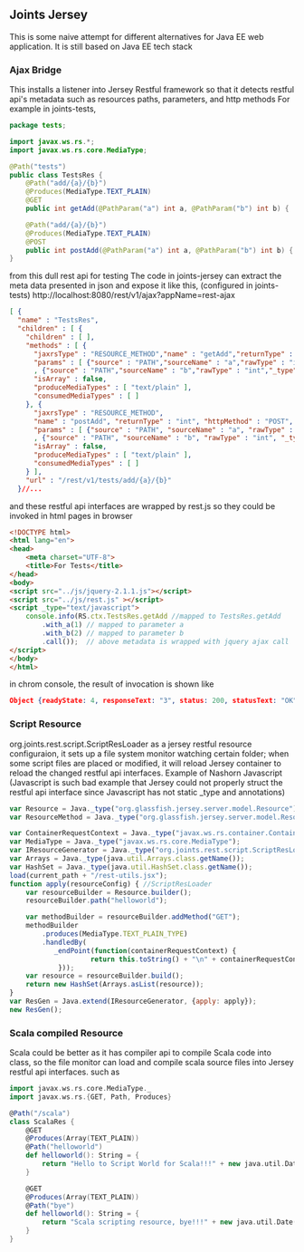 
## Joints Jersey
This is some naive attempt for different alternatives for Java EE web application.
It is still based on Java EE tech stack
### Ajax Bridge 
This installs a listener into Jersey Restful framework so that it detects restful api's metadata
such as resources paths, parameters, and http methods
For example in joints-tests, 
```java
package tests;

import javax.ws.rs.*;
import javax.ws.rs.core.MediaType;

@Path("tests")
public class TestsRes {
    @Path("add/{a}/{b}")
    @Produces(MediaType.TEXT_PLAIN)
    @GET
    public int getAdd(@PathParam("a") int a, @PathParam("b") int b) {  return a + b;  }

    @Path("add/{a}/{b}")
    @Produces(MediaType.TEXT_PLAIN)
    @POST
    public int postAdd(@PathParam("a") int a, @PathParam("b") int b) { return a + b; }//....
}
```
from this dull rest api for testing
The code in joints-jersey can extract the meta data presented in json and expose it like this, (configured in joints-tests)
http://localhost:8080/rest/v1/ajax?appName=rest-ajax
```json
[ {
  "name" : "TestsRes",
  "children" : [ {
    "children" : [ ],
    "methods" : [ {
      "jaxrsType" : "RESOURCE_METHOD","name" : "getAdd","returnType" : "int", "httpMethod" : "GET",
      "params" : [ {"source" : "PATH","sourceName" : "a","rawType" : "int","_type" : "int" }
      , {"source" : "PATH","sourceName" : "b","rawType" : "int","_type" : "int"} ],
      "isArray" : false,
      "produceMediaTypes" : [ "text/plain" ],
      "consumedMediaTypes" : [ ]
    }, {
      "jaxrsType" : "RESOURCE_METHOD",
      "name" : "postAdd", "returnType" : "int", "httpMethod" : "POST",
      "params" : [ {"source" : "PATH", "sourceName" : "a", "rawType" : "int", "_type" : "int"}
      , {"source" : "PATH", "sourceName" : "b", "rawType" : "int", "_type" : "int"} ],
      "isArray" : false,
      "produceMediaTypes" : [ "text/plain" ],
      "consumedMediaTypes" : [ ]
    } ],
    "url" : "/rest/v1/tests/add/{a}/{b}"
  }//...
```
and these restful api interfaces are wrapped by rest.js so they could be invoked in html pages in browser
```html
<!DOCTYPE html>
<html lang="en">
<head>
    <meta charset="UTF-8">
    <title>For Tests</title>
</head>
<body>
<script src="../js/jquery-2.1.1.js"></script>
<script src="../js/rest.js" ></script>
<script _type="text/javascript">
    console.info(RS.ctx.TestsRes.getAdd //mapped to TestsRes.getAdd
        .with_a(1) // mapped to parameter a
        .with_b(2) // mapped to parameter b
        .call());  // above metadata is wrapped with jquery ajax call
</script>
</body>
</html>
```
in chrom console, the result of invocation is shown like
```json
Object {readyState: 4, responseText: "3", status: 200, statusText: "OK"}
```

### Script Resource
org.joints.rest.script.ScriptResLoader as a jersey restful resource configuraion, it sets up a file system monitor watching
certain folder; when some script files are placed or modified, it will reload Jersey container to reload 
the changed restful api interfaces.
Example of Nashorn Javascript (Javascript is such bad example that Jersey could not properly struct the restful api interface 
since Javascript has not static _type and annotations)
```javascript
var Resource = Java._type("org.glassfish.jersey.server.model.Resource");
var ResourceMethod = Java._type("org.glassfish.jersey.server.model.ResourceMethod");

var ContainerRequestContext = Java._type("javax.ws.rs.container.ContainerRequestContext");
var MediaType = Java._type("javax.ws.rs.core.MediaType");
var IResourceGenerator = Java._type("org.joints.rest.script.ScriptResLoader.IResourceGenerator");
var Arrays = Java._type(java.util.Arrays.class.getName());
var HashSet = Java._type(java.util.HashSet.class.getName());
load(current_path + "/rest-utils.jsx");
function apply(resourceConfig) { //ScriptResLoader
    var resourceBuilder = Resource.builder();
    resourceBuilder.path("helloworld");

    var methodBuilder = resourceBuilder.addMethod("GET");
    methodBuilder
        .produces(MediaType.TEXT_PLAIN_TYPE)
        .handledBy(
           _endPoint(function(containerRequestContext) {
                    return this.toString() + "\n" + containerRequestContext;
            }));
    var resource = resourceBuilder.build();
    return new HashSet(Arrays.asList(resource));
}
var ResGen = Java.extend(IResourceGenerator, {apply: apply});
new ResGen();
```

### Scala compiled Resource
Scala could be better as it has compiler api to compile Scala code into class, so the file monitor can load 
and compile scala source files into Jersey restful api interfaces.
such as 
```scala
import javax.ws.rs.core.MediaType._
import javax.ws.rs.{GET, Path, Produces}

@Path("/scala")
class ScalaRes {
    @GET
    @Produces(Array(TEXT_PLAIN))
    @Path("helloworld")
    def helloworld(): String = {
        return "Hello to Script World for Scala!!!" + new java.util.Date();
    }

    @GET
    @Produces(Array(TEXT_PLAIN))
    @Path("bye")
    def helloworld(): String = {
        return "Scala scripting resource, bye!!!" + new java.util.Date();
    }
}
```

